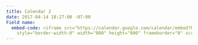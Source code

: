 ```yaml
---
title: Calendar 2
date: 2017-04-14 18:27:00 -07:00
Field name:
  embed-code: <iframe src="https://calendar.google.com/calendar/embed?height=600&amp;wkst=1&amp;bgcolor=%23FFFFFF&amp;src=wadist9indivisibles%40gmail.com&amp;color=%231B887A&amp;ctz=America%2FLos_Angeles"
    style="border-width:0" width="800" height="600" frameborder="0" scrolling="no"></iframe>
---
```



